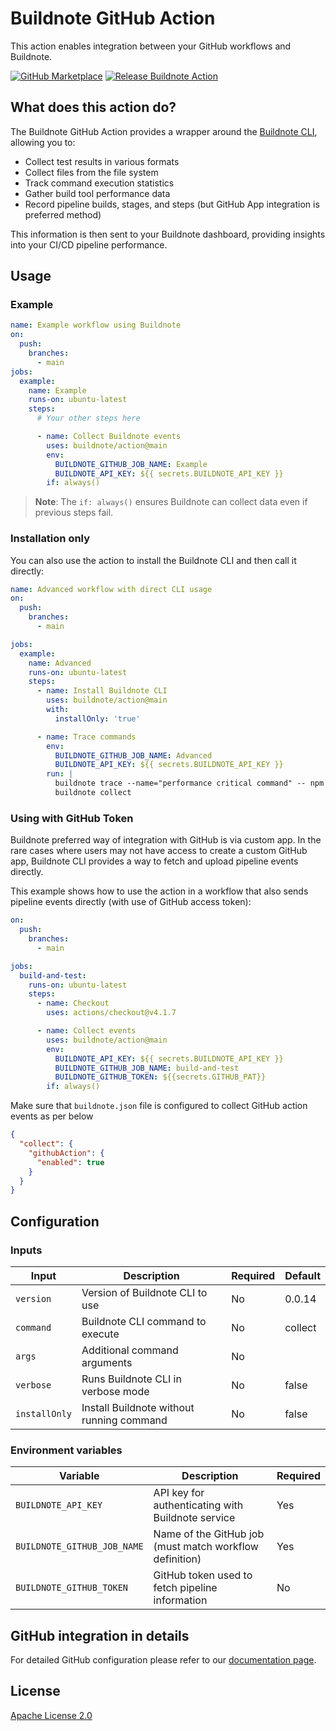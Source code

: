 # Buildnote GitHub Action

This action enables integration between your GitHub workflows and Buildnote.

[![GitHub Marketplace](https://img.shields.io/badge/Marketplace-Buildnote%20Action-blue.svg?colorA=24292e&colorB=0366d6&style=flat&longCache=true&logo=github)](https://github.com/marketplace/actions/buildnote-action)
[![Release Buildnote Action](https://github.com/buildnote/action/actions/workflows/release.yml/badge.svg)](https://github.com/buildnote/action/actions/workflows/release.yml)

## What does this action do?

The Buildnote GitHub Action provides a wrapper around the [Buildnote CLI](https://buildnote.io/docs/cli/), allowing you
to:

- Collect test results in various formats
- Collect files from the file system
- Track command execution statistics
- Gather build tool performance data
- Record pipeline builds, stages, and steps (but GitHub App integration is preferred method)

This information is then sent to your Buildnote dashboard, providing insights into your CI/CD pipeline performance.

## Usage

### Example

```yaml
name: Example workflow using Buildnote
on:
  push:
    branches:
      - main
jobs:
  example:
    name: Example
    runs-on: ubuntu-latest
    steps:
      # Your other steps here

      - name: Collect Buildnote events
        uses: buildnote/action@main
        env:
          BUILDNOTE_GITHUB_JOB_NAME: Example
          BUILDNOTE_API_KEY: ${{ secrets.BUILDNOTE_API_KEY }}
        if: always()
```

> **Note**: The `if: always()` ensures Buildnote can collect data even if previous steps fail.

### Installation only

You can also use the action to install the Buildnote CLI and then call it directly:

```yaml
name: Advanced workflow with direct CLI usage
on:
  push:
    branches:
      - main

jobs:
  example:
    name: Advanced
    runs-on: ubuntu-latest
    steps:
      - name: Install Buildnote CLI
        uses: buildnote/action@main
        with:
          installOnly: 'true'

      - name: Trace commands
        env:
          BUILDNOTE_GITHUB_JOB_NAME: Advanced
          BUILDNOTE_API_KEY: ${{ secrets.BUILDNOTE_API_KEY }}
        run: |
          buildnote trace --name="performance critical command" -- npm run build
          buildnote collect
```

### Using with GitHub Token

Buildnote preferred way of integration with GitHub is via custom app. In the rare cases where users may not have access
to create a custom GitHub app, Buildnote CLI provides a way to fetch and upload pipeline events directly.

This example shows how to use the action in a workflow that also sends pipeline events directly (with use of GitHub
access token):

```yaml
on:
  push:
    branches:
      - main

jobs:
  build-and-test:
    runs-on: ubuntu-latest
    steps:
      - name: Checkout
        uses: actions/checkout@v4.1.7

      - name: Collect events
        uses: buildnote/action@main
        env:
          BUILDNOTE_API_KEY: ${{ secrets.BUILDNOTE_API_KEY }}
          BUILDNOTE_GITHUB_JOB_NAME: build-and-test
          BUILDNOTE_GITHUB_TOKEN: ${{secrets.GITHUB_PAT}}
        if: always()
```

Make sure that `buildnote.json` file is configured to collect GitHub action events as per below

```json
{
  "collect": {
    "githubAction": {
      "enabled": true
    }
  }
}
```

## Configuration

### Inputs

| Input         | Description                               | Required | Default |
|---------------|-------------------------------------------|----------|---------|
| `version`     | Version of Buildnote CLI to use           | No       | 0.0.14  |
| `command`     | Buildnote CLI command to execute          | No       | collect |
| `args`        | Additional command arguments              | No       |         |
| `verbose`     | Runs Buildnote CLI in verbose mode        | No       | false   |
| `installOnly` | Install Buildnote without running command | No       | false   |

### Environment variables

| Variable                    | Description                                             | Required |
|-----------------------------|---------------------------------------------------------|----------|
| `BUILDNOTE_API_KEY`         | API key for authenticating with Buildnote service       | Yes      |
| `BUILDNOTE_GITHUB_JOB_NAME` | Name of the GitHub job (must match workflow definition) | Yes      |
| `BUILDNOTE_GITHUB_TOKEN`    | GitHub token used to fetch pipeline information         | No       |

## GitHub integration in details

For detailed GitHub configuration please refer to
our [documentation page](https://buildnote.io/docs/integrations/github/).

## License

[Apache License 2.0](./LICENSE)
